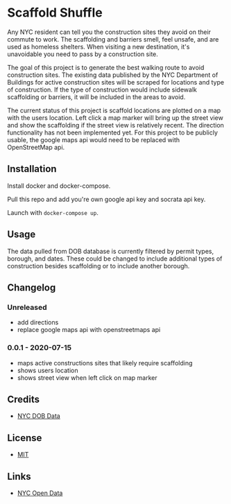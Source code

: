 # Scaffold Shuffle
Any NYC resident can tell you the construction sites they avoid on their commute to work. The scaffolding and barriers smell, feel unsafe, and are used as homeless shelters. When visiting a new destination, it's unavoidable you need to pass by a construction site.

The goal of this project is to generate the best walking route to avoid construction sites. The existing data published by the NYC Department of Buildings for active construction sites will be scraped for locations and type of construction. If the type of construction would include sidewalk scaffolding or barriers, it will be included in the areas to avoid.

The current status of this project is scaffold locations are plotted on a map with the users location. Left click a map marker will bring up the street view and show the scaffolding if the street view is relatively recent. The direction functionality has not been implemented yet. For this project to be publicly usable, the google maps api would need to be replaced with OpenStreetMap api.

## Installation
Install docker and docker-compose.

Pull this repo and add you're own google api key and socrata api key.

Launch with `docker-compose up`.

## Usage
The data pulled from DOB database is currently filtered by permit types, borough, and dates. These could be changed to include additional types of construction besides scaffolding or to include another borough.

## Changelog
### Unreleased
- add directions
- replace google maps api with openstreetmaps api

### 0.0.1 - 2020-07-15
- maps active constructions sites that likely require scaffolding
- shows users location
- shows street view when left click on map marker

## Credits
- [NYC DOB Data](https://data.cityofnewyork.us/Housing-Development/DOB-Permit-Issuance/ipu4-2q9a)

## License
- [MIT](https://en.wikipedia.org/wiki/MIT_License)

## Links
- [NYC Open Data](https://opendata.cityofnewyork.us/)
